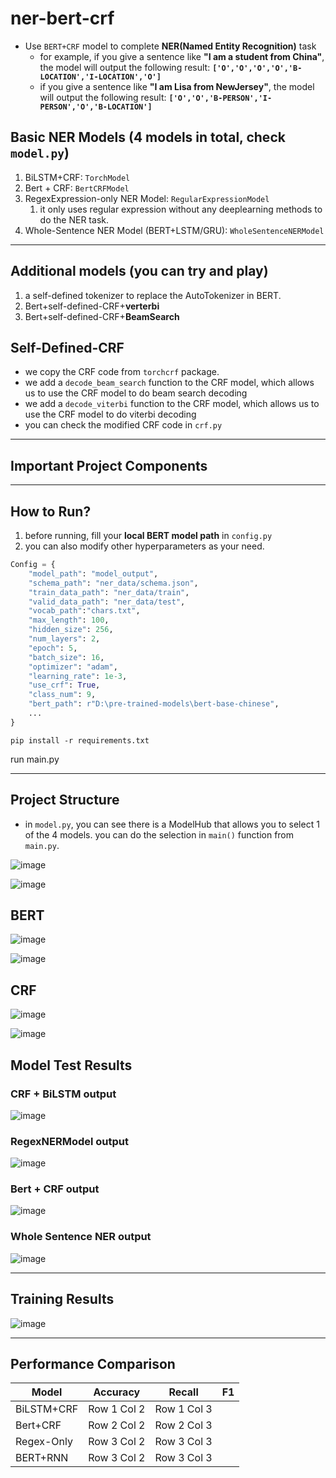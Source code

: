 # ner-bert-crf
- Use `BERT+CRF` model to complete **NER(Named Entity Recognition)** task
  - for example, if you give a sentence like **"I am a student from China"**, the model will output the following result: **`['O','O','O','O','B-LOCATION','I-LOCATION','O']`**
  - if you give a sentence like **"I am Lisa from NewJersey"**, the model will output the following result: **`['O','O','B-PERSON','I-PERSON','O','B-LOCATION']`**


## Basic NER Models (4 models in total, check `model.py`)
1. BiLSTM+CRF: `TorchModel`
2. Bert + CRF: `BertCRFModel`
3. RegexExpression-only NER Model: `RegularExpressionModel`
   1. it only uses regular expression without any deeplearning methods to do the NER task.
4. Whole-Sentence NER Model (BERT+LSTM/GRU): `WholeSentenceNERModel`

---

## Additional models (you can try and play)
1. a self-defined tokenizer to replace the AutoTokenizer in BERT.
2. Bert+self-defined-CRF+**verterbi**
3. Bert+self-defined-CRF+**BeamSearch**


## Self-Defined-CRF
- we copy the CRF code from `torchcrf` package.
- we add a `decode_beam_search` function to the CRF model, which allows us to use the CRF model to do beam search decoding
- we add a `decode_viterbi` function to the CRF model, which allows us to use the CRF model to do viterbi decoding
- you can check the modified  CRF code in `crf.py`
  
---

## Important Project Components



---

## How to Run?
1. before running, fill your **local BERT model path** in `config.py`
2. you can also modify other hyperparameters as your need.
```python
Config = {
    "model_path": "model_output",
    "schema_path": "ner_data/schema.json",
    "train_data_path": "ner_data/train",
    "valid_data_path": "ner_data/test",
    "vocab_path":"chars.txt",
    "max_length": 100,
    "hidden_size": 256,
    "num_layers": 2,
    "epoch": 5,
    "batch_size": 16,
    "optimizer": "adam",
    "learning_rate": 1e-3,
    "use_crf": True,
    "class_num": 9,
    "bert_path": r"D:\pre-trained-models\bert-base-chinese",
    ...
}
```

```shell
pip install -r requirements.txt
```

run main.py

---

## Project Structure
- in `model.py`, you can see there is a ModelHub that allows you to select 1 of the 4 models. you can do the selection in `main()` function from `main.py`.

![image](https://github.com/user-attachments/assets/ac416b36-0b80-44a2-89aa-3af5a084aa33)

![image](https://github.com/user-attachments/assets/31774bf1-59ba-4123-9793-a423f333b9fb)


## BERT
![image](https://github.com/user-attachments/assets/3720173b-90ae-4c3b-813a-ea0f90443f58)

![image](https://github.com/user-attachments/assets/521360a1-a08a-440f-b74d-82060360ce92)


## CRF
![image](https://github.com/user-attachments/assets/b07c5576-1c44-4a3c-9a9e-6946bb725a00)

![image](https://github.com/user-attachments/assets/db1539bc-650e-4502-8f33-8740911ea399)




## Model Test Results
### CRF + BiLSTM output
![image](https://github.com/user-attachments/assets/67ce9f4a-2bba-4a79-b2c2-f5b17326c5bf)




### RegexNERModel output
![image](https://github.com/user-attachments/assets/2926ef88-507d-4a78-ade6-5ac8cee16da0)


### Bert + CRF output
![image](https://github.com/user-attachments/assets/190bd57a-e7d0-4e88-b9e5-0283224a0d74)



### Whole Sentence NER output
![image](https://github.com/user-attachments/assets/80a1cb7d-450f-45e4-aef1-ccbd22bff750)

---

## Training Results
![image](https://github.com/user-attachments/assets/aaa94f18-cc29-4910-a6c3-4699178f1ae4)


---

## Performance Comparison
| Model | Accuracy | Recall |   F1   |  
|----------|----------|----------|----------| 
| BiLSTM+CRF | Row 1 Col 2 | Row 1 Col 3 |         |
| Bert+CRF | Row 2 Col 2 | Row 2 Col 3 |         |
| Regex-Only | Row 3 Col 2 | Row 3 Col 3 |         |
| BERT+RNN | Row 3 Col 2 | Row 3 Col 3 |         |
